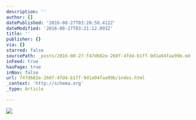 ```yaml
---
description: ''
author: []
datePublished: '2016-08-27T03:28:58.412Z'
dateModified: '2016-08-27T03:21:12.093Z'
title: ''
publisher: {}
via: {}
starred: false
sourcePath: _posts/2016-08-27-f47d682e-260f-4fd4-b1ff-9d1a04faa99b.md
inFeed: true
hasPage: true
inNav: false
url: f47d682e-260f-4fd4-b1ff-9d1a04faa99b/index.html
_context: 'http://schema.org'
_type: Article

---
```

![](https://the-grid-user-content.s3-us-west-2.amazonaws.com/a5b479d9-0d6d-472a-a669-fb7b7c0829e9.jpg)